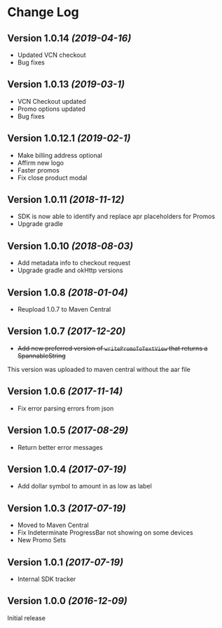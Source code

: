 Change Log
==========
Version 1.0.14 *(2019-04-16)*
-----------------------------
  * Updated VCN checkout
  * Bug fixes

Version 1.0.13 *(2019-03-1)*
-----------------------------
  * VCN Checkout updated
  * Promo options updated
  * Bug fixes

Version 1.0.12.1 *(2019-02-1)*
-----------------------------
  * Make billing address optional
  * Affirm new logo
  * Faster promos
  * Fix close product modal

Version 1.0.11 *(2018-11-12)*
----------------------------

  * SDK is now able to identify and replace apr placeholders for Promos
  * Upgrade gradle

Version 1.0.10 *(2018-08-03)*
----------------------------

  * Add metadata info to checkout request
  * Upgrade gradle and okHttp versions

Version 1.0.8 *(2018-01-04)*
----------------------------

  * Reupload 1.0.7 to Maven Central

Version 1.0.7 *(2017-12-20)*
----------------------------

  * ~~Add new preferred version of `writePromoToTextView` that returns a SpannableString~~

This version was uploaded to maven central without the aar file

Version 1.0.6 *(2017-11-14)*
----------------------------

  * Fix error parsing errors from json

Version 1.0.5 *(2017-08-29)*
----------------------------

  * Return better error messages

Version 1.0.4 *(2017-07-19)*
----------------------------

  * Add dollar symbol to amount in as low as label

Version 1.0.3 *(2017-07-19)*
----------------------------

  * Moved to Maven Central
  * Fix Indeterminate ProgressBar not showing on some devices
  * New Promo Sets

Version 1.0.1 *(2017-07-19)*
----------------------------

  * Internal SDK tracker


Version 1.0.0 *(2016-12-09)*
----------------------------

Initial release
